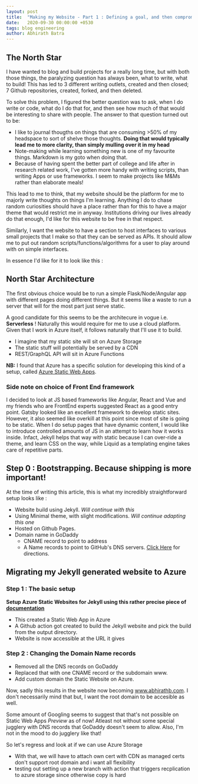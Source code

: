 ```yaml
---
layout: post
title:  "Making my Website - Part 1 : Defining a goal, and then compromising"
date:   2020-09-30 00:00:00 +0530
tags: blog engineering
author: Abhirath Batra
---
```


## The North Star

I have wanted to blog and build projects for a really long time, but with both those things, the paralyzing question has always been, what to write, what to build! This has led to 3 different writing outlets, created and then closed; 7 Github repositories, created, forked, and then deleted. 

To solve this problem, I figured the better question was to ask, when I do write or code, what do I do that for, and then see how much of that would be interesting to share with people. The answer to that question turned out to be:

* I like to journal thougths on things that are consuming >50% of my headspace to sort of shelve those thoughts. **Doing that would typically lead me to more clarity, than simply mulling over it in my head**
* Note-making while learning something new is one of my favourite things. Markdown is my goto when doing that. 
* Because of having spent the better part of college and life after in research related work, I've gotten more handy with writing scripts, than writing Apps or use frameworks. I seem to make projects like M&Ms rather than elaborate meals!

This lead to me to think, that my website should be the platform for me to majorly write thoughts on things I'm learning. Anything I do to chase random curiosities should have a place rather than for this to have a major theme that would restrict me in anyway. Institutions driving our lives already do that enough, I'd like for this website to be free in that respect.

Similarly, I want the website to have a section to host interfaces to various small projects that I make so that they can be served as APIs. It should allow me to put out random scripts/functions/algorithms for a user to play around with on simple interfaces.

In essence I'd like for it to look like this : 


## North Star Architecture

The first obvious choice would be to run a simple Flask/Node/Angular app with different pages doing different things. But it seems like a waste to run a server that will for the most part just serve static. 

A good candidate for this seems to be the architecure in vogue i.e.  **Serverless** ! Naturally this would require for me to use a cloud platform. Given that I work in Azure itself, it follows naturally that I'll use it to build. 

* I imagine that my static site will sit on Azure Storage
* The static stuff will potentially be served by a CDN
* REST/GraphQL API will sit in Azure Functions

**NB:** I found that Azure has a specific solution for developing this kind of a setup, called [Azure Static Web Apps](https://docs.microsoft.com/en-us/azure/static-web-apps/getting-started?tabs=vanilla-javascript).

### Side note on choice of Front End framework 

I decided to look at JS based frameworks like Angular, React and Vue and my friends who are FrontEnd experts suggested React as a good entry point. Gatsby looked like an excellent framework to develop static sites. However, it also seemed like overkill at this point since most of site is going to be static. When I do setup pages that have dynamic content, I would like to introduce controlled amounts of JS in an attempt to learn how it works inside. Infact, Jekyll helps that way with static because I can over-ride a theme, and learn CSS on the way, while Liquid as a templating engine takes care of repetitive parts. 

## Step 0 : Bootstrapping. Because shipping is more important!

At the time of writing this article, this is what my incredibly straightforward setup looks like : 

* Website build using Jekyll. _Will continue with this_
* Using Minimal theme, with slight modifications. _Will continue adapting this one_
* Hosted on Github Pages. 
* Domain name in GoDaddy
    * CNAME record to point to address
    * A Name records to point to GitHub's DNS servers. [Click Here](https://docs.github.com/en/free-pro-team@latest/github/working-with-github-pages/managing-a-custom-domain-for-your-github-pages-site#configuring-an-apex-domain) for directions.

## Migrating my Jekyll generated website to Azure

### Step 1 : The basic setup

**Setup Azure Static Websites for Jekyll using this rather precise piece of [documentation](https://docs.microsoft.com/en-us/azure/static-web-apps/publish-jekyll)**

* This created a Static Web App in Azure
* A Github action got created to build the Jekyll website and pick the build from the output directory.
* Website is now accessible at the URL it gives

### Step 2 : Changing the Domain Name records

* Removed all the DNS records on GoDaddy
* Replaced that with one CNAME record or the subdomain www. 
* Add custom domain the Static Website on Azure. 

Now, sadly this results in the website now becoming www.abhirathb.com. I don't necessarily mind that but, I want the root domain to be accesible as well. 

Some amount of Googling seems to suggest that that's not possible on Static Web Apps *Preview* as of now! Atleast not without some special jugglery with DNS records that GoDaddy doesn't seem to allow. Also, I'm not in the mood to do jugglery like that!

So let's regress and look at if we can use Azure Storage

* With that, we will have to attach own cert with CDN as managed certs don't support root domain and i want all flexibility
* testing out setting up a new branch with action that triggers recplication to azure storage since otherwise copy is hard

